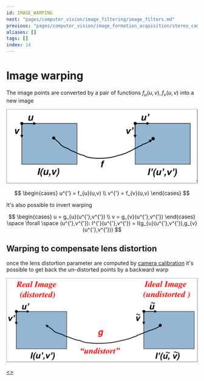 ```yaml
---
id: IMAGE_WARPING
next: "pages/computer_vision/image_filtering/image_filters.md"
previous: "pages/computer_vision/image_formation_acquisition/stereo_camera_calibration.md"
aliases: []
tags: []
index: 14
---
```


# Image warping

The image points are converted by a pair of functions $f_{u}(u,v),f_{v}(u,v)$ into a new image

![](assets/computer_vision/Pasted_image_20240227160817.png)

$$
\begin{cases}
u^{'} = f_{u}(u,v) \\
v^{'} = f_{v}(u,v)
\end{cases}
$$

It's also possible to invert warping

$$
\begin{cases}
u = g_{u}(u^{'},v^{'}) \\
v = g_{v}(u^{'},v^{'})
\end{cases} \space \forall \space (u^{'},v^{'}): I^{'}(u^{'},v^{'}) = I(g_{u}(u^{'},v^{'}),g_{v}(u^{'},v^{'}))
$$

## Warping to compensate lens distortion

once the lens distortion parameter are computed by [camera calibration](pages/computer_vision/image_formation_acquisition/camera_calibration.md) it's possible to get back the un-distorted points by a backward warp

![](assets/computer_vision/Pasted_image_20240227164313.png)

[<](pages/computer_vision/image_formation_acquisition/stereo_camera_calibration.md)[>](pages/computer_vision/image_filtering/image_filters.md)

